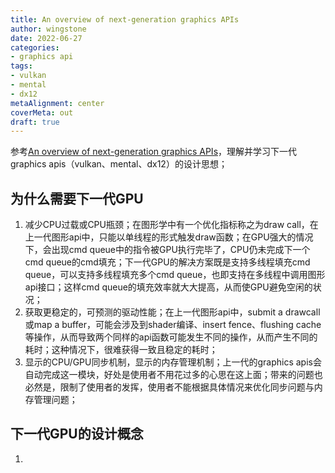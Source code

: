 ```yaml
---
title: An overview of next-generation graphics APIs
author: wingstone
date: 2022-06-27
categories:
- graphics api
tags:
- vulkan
- mental
- dx12
metaAlignment: center
coverMeta: out
draft: true
---
```


参考[An overview of next-generation graphics APIs](http://nextgenapis.realtimerendering.com/)，理解并学习下一代graphics apis（vulkan、mental、dx12）的设计思想；
<!--more-->

## 为什么需要下一代GPU

1. 减少CPU过载或CPU瓶颈；在图形学中有一个优化指标称之为draw call，在上一代图形api中，只能以单线程的形式触发draw函数；在GPU强大的情况下，会出现cmd queue中的指令被GPU执行完毕了，CPU仍未完成下一个cmd queue的cmd填充；下一代GPU的解决方案既是支持多线程填充cmd queue，可以支持多线程填充多个cmd queue，也即支持在多线程中调用图形api接口；这样cmd queue的填充效率就大大提高，从而使GPU避免空闲的状况；
2. 获取更稳定的，可预测的驱动性能；在上一代图形api中，submit a drawcall或map a buffer，可能会涉及到shader编译、insert fence、flushing cache等操作，从而导致两个同样的api函数可能发生不同的操作，从而产生不同的耗时；这种情况下，很难获得一致且稳定的耗时；
3. 显示的CPU/GPU同步机制，显示的内存管理机制；上一代的graphics apis会自动完成这一模块，好处是使用者不用花过多的心思在这上面；带来的问题也必然是，限制了使用者的发挥，使用者不能根据具体情况来优化同步问题与内存管理问题；

## 下一代GPU的设计概念

1. 